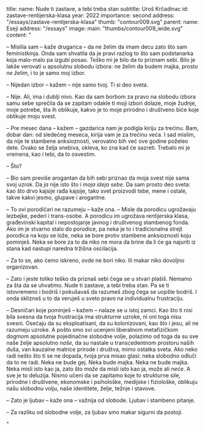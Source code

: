 title:
    name: Nude ti zastave, a tebi treba stan 
    subtitle: Uroš Krčadinac
id: zastave-rentijerska-klasa
year: 2022
importance: second
address: "/essays/zastave-rentijerska-klasa"
thumb: "contour009.svg"
parent:
    name: Eseji
    address: "/essays"
image:
    main: "thumbs/contour009_wide.svg"
content: "<p class='regular'>– Mislila sam – kaže drugarica – da ne želim da imam decu zato što sam feministkinja. Onda sam shvatila da je pravi razlog to što sam podstanarka koja malo-malo pa izgubi posao. Teško mi je bilo da to priznam sebi. Bilo je lakše verovati u apsolutnu slobodu izbora: ne želim da budem majka, prosto <em>ne želim</em>, i to je samo <em>moj</em> izbor.</p> 
<p class='regular'>– Nijedan izbor – kažem – nije samo tvoj. Ti si deo sveta.</p>
<p class='regular'>– Nije. Ali, ima i dublji nivo. Kao da sam borbom za pravo na slobodu izbora samu sebe sprečila da se zapitam odakle ti moji izbori dolaze, moje žudnje, moje potrebe, šta ih oblikuje, kakvo je to moje prirodno i društveno biće koje oblikuje moju svest.
<p class='regular'>– Pre mesec dana – kažem – gazdarica nam je podigla kiriju za trećinu. Bam, dobar dan: od sledećeg meseca, kirija vam je za trećinu veća. I sad mislim, da nije te stambene anksioznosti, verovatno bih već ove godine poželeo dete. Ovako se želja snebiva, okleva, ko zna kad će sazreti. Trebalo mi je vremena, kao i tebi, da to osvestim.</p> 
<p class='regular'>– Što?</p>
<p class='regular'>– Bio sam previše arogantan da bih sebi priznao da moja svest nije sama svoj uzrok. Da <em>ja</em> nije isto što i <em>moja ideja sebe</em>. Da sam prosto deo sveta: kao što drvo kajsije rađa kajsije, tako svet proizvodi tebe, mene i ostale, takve kakvi jesmo, glupave i arogantne.</p>
<p class='regular'>– To ovi porodičari ne razumeju – kaže ona. – Misle da porodicu ugrožavaju lezbejke, pederi i trans-osobe. A porodicu im ugrožava rentijerska klasa, građevinski kapital i nepostojanje javnog i društvenog stambenog fonda. Ako im je stvarno stalo do porodice, pa neka je to i tradicionalna strejt porodica na koju se lože, neka se bore protiv stambene anksioznosti koju pominješ. Neka se bore za to da niko ne mora da brine da li će ga najuriti iz stana kad nastupi naredna tržišna oscilacija.</p>
<p class='regular'>– Za to se, ako ćemo iskreno, ovde ne bori niko. Ili makar niko dovoljno organizovan.</p>
<p class='regular'>– Zato i jeste toliko teško da priznaš sebi čega se u stvari plašiš. Nemamo za šta da se uhvatimo. Nude ti zastave, a tebi treba stan. Pa se ti istovremeno i bodriš i pokušavaš da razumeš zbog čega se uopšte bodriš. I onda sklizneš u to da veruješ u sveto pravo na individualnu frustraciju.</p>
<p class='regular'>– Desničari koje pominješ – kažem – nalaze se u istoj zamci. Kao što ti nisi bila svesna da tvoja frustracija ima strukturne uzroke, ni oni toga nisu svesni. Osećaju da su eksploatisani, da su kolonizovani, kao što i jesu, ali ne razumeju uzroke. A pošto smo svi ucenjeni liberalnom metafizičkom dogmom apsolutne pojedinačne slobodne volje, polazimo od toga da su sve naše želje apsolutno <em>naše</em>, da su nastale u transcedentnom prostoru naših duša, van kauzalne matrice prirode i društva, mimo ostatka sveta. Ako neko radi nešto što ti se ne dopada, tvoja prva misao glasi: neka slobodno odluči da to ne radi. Neka ne bude gej. Neka bude majka. Neka ne bude majka. Neka misli isto kao ja, zato što <em>može</em> da misli isto kao ja, može ali <em>neće</em>. A sve je to deluzija. Nismo učeni da se zapitamo koje to strukturne sile, prirodne i društvene, ekonomske i psihološke, medijske i fiziološke, oblikuju našu slobodnu volju, naše identitete, želje, težnje i stavove.</p>
<p class='regular'>– Zato je ljubav – kaže ona – važnija od slobode. Ljubav i stambeno pitanje.</p> 
<p class='regular'>– Za razliku od slobodne volje, za ljubav smo makar sigurni da postoji.</p>"